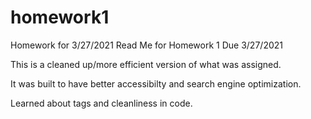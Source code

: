 # homework1
Homework for 3/27/2021
Read Me for Homework 1
Due 3/27/2021

This is a cleaned up/more efficient version of what was assigned.

It was built to have better accessibilty and search engine optimization.

Learned about tags and cleanliness in code.
